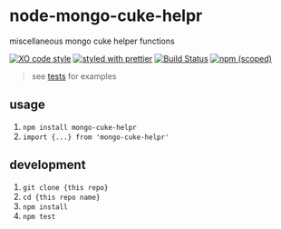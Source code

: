 # node-mongo-cuke-helpr

miscellaneous mongo cuke helper functions

[![XO code style](https://img.shields.io/badge/code_style-XO-5ed9c7.svg)](https://github.com/sindresorhus/xo)
[![styled with prettier](https://img.shields.io/badge/styled_with-prettier-ff69b4.svg)](https://github.com/prettier/prettier)
[![Build Status](https://travis-ci.org/the-watchmen/node-mongo-cuke-helpr.svg?branch=master)](https://travis-ci.org/the-watchmen/node-mongo-cuke-helpr)
[![npm (scoped)](https://img.shields.io/npm/v/@watchmen/mongo-cuke-helpr.svg)](https://img.shields.io/npm/v/@watchmen/mongo-cuke-helpr.svg)

> see [tests](test) for examples

## usage

1. `npm install mongo-cuke-helpr`
1. `import {...} from 'mongo-cuke-helpr'`

## development

1. `git clone {this repo}`
1. `cd {this repo name}`
1. `npm install`
1. `npm test`
